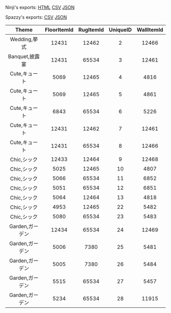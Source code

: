 Ninji's exports: [HTML](https://wuffs.org/acnh/bcsv_140/html/JuneBrideWallFloor.html) [CSV](https://wuffs.org/acnh/bcsv_140/csv/JuneBrideWallFloor.csv) [JSON](https://wuffs.org/acnh/bcsv_140/json/JuneBrideWallFloor.json)

Spazzy's exports: [CSV](https://github.com/McSpazzy/acnh-csv/blob/master/JuneBrideWallFloor.csv) [JSON](https://github.com/McSpazzy/acnh-json/blob/master/JuneBrideWallFloor.json)

| Theme | FloorItemId | RugItemId | UniqueID | WallItemId |
|:--:|:--:|:--:|:--:|:--:|
| Wedding,挙式 | 12431 | 12462 | 2 | 12466 | 
| Banquet,披露宴 | 12431 | 65534 | 3 | 12461 | 
| Cute,キュート | 5069 | 12465 | 4 | 4816 | 
| Cute,キュート | 5069 | 12465 | 5 | 4861 | 
| Cute,キュート | 6843 | 65534 | 6 | 5226 | 
| Cute,キュート | 12431 | 12462 | 7 | 12461 | 
| Cute,キュート | 12431 | 65534 | 8 | 12466 | 
| Chic,シック | 12433 | 12464 | 9 | 12468 | 
| Chic,シック | 5025 | 12465 | 10 | 4807 | 
| Chic,シック | 5066 | 65534 | 11 | 6852 | 
| Chic,シック | 5051 | 65534 | 12 | 6851 | 
| Chic,シック | 5064 | 12464 | 13 | 4818 | 
| Chic,シック | 4953 | 12465 | 22 | 5482 | 
| Chic,シック | 5080 | 65534 | 23 | 5483 | 
| Garden,ガーデン | 12434 | 65534 | 24 | 12469 | 
| Garden,ガーデン | 5006 | 7380 | 25 | 5481 | 
| Garden,ガーデン | 5005 | 7380 | 26 | 5484 | 
| Garden,ガーデン | 5515 | 65534 | 27 | 5457 | 
| Garden,ガーデン | 5234 | 65534 | 28 | 11915 | 
